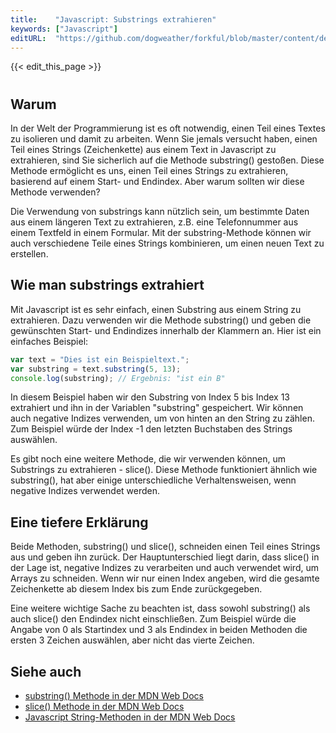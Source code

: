 ```yaml
---
title:    "Javascript: Substrings extrahieren"
keywords: ["Javascript"]
editURL:  "https://github.com/dogweather/forkful/blob/master/content/de/javascript/extracting-substrings.md"
---
```


{{< edit_this_page >}}

#
## Warum

In der Welt der Programmierung ist es oft notwendig, einen Teil eines Textes zu isolieren und damit zu arbeiten. Wenn Sie jemals versucht haben, einen Teil eines Strings (Zeichenkette) aus einem Text in Javascript zu extrahieren, sind Sie sicherlich auf die Methode substring() gestoßen. Diese Methode ermöglicht es uns, einen Teil eines Strings zu extrahieren, basierend auf einem Start- und Endindex. Aber warum sollten wir diese Methode verwenden?

Die Verwendung von substrings kann nützlich sein, um bestimmte Daten aus einem längeren Text zu extrahieren, z.B. eine Telefonnummer aus einem Textfeld in einem Formular. Mit der substring-Methode können wir auch verschiedene Teile eines Strings kombinieren, um einen neuen Text zu erstellen.

## Wie man substrings extrahiert

Mit Javascript ist es sehr einfach, einen Substring aus einem String zu extrahieren. Dazu verwenden wir die Methode substring() und geben die gewünschten Start- und Endindizes innerhalb der Klammern an. Hier ist ein einfaches Beispiel:

```Javascript
var text = "Dies ist ein Beispieltext.";
var substring = text.substring(5, 13);
console.log(substring); // Ergebnis: "ist ein B"
```

In diesem Beispiel haben wir den Substring von Index 5 bis Index 13 extrahiert und ihn in der Variablen "substring" gespeichert. Wir können auch negative Indizes verwenden, um von hinten an den String zu zählen. Zum Beispiel würde der Index -1 den letzten Buchstaben des Strings auswählen.

Es gibt noch eine weitere Methode, die wir verwenden können, um Substrings zu extrahieren - slice(). Diese Methode funktioniert ähnlich wie substring(), hat aber einige unterschiedliche Verhaltensweisen, wenn negative Indizes verwendet werden.

## Eine tiefere Erklärung

Beide Methoden, substring() und slice(), schneiden einen Teil eines Strings aus und geben ihn zurück. Der Hauptunterschied liegt darin, dass slice() in der Lage ist, negative Indizes zu verarbeiten und auch verwendet wird, um Arrays zu schneiden. Wenn wir nur einen Index angeben, wird die gesamte Zeichenkette ab diesem Index bis zum Ende zurückgegeben.

Eine weitere wichtige Sache zu beachten ist, dass sowohl substring() als auch slice() den Endindex nicht einschließen. Zum Beispiel würde die Angabe von 0 als Startindex und 3 als Endindex in beiden Methoden die ersten 3 Zeichen auswählen, aber nicht das vierte Zeichen.

## Siehe auch

- [substring() Methode in der MDN Web Docs](https://developer.mozilla.org/de/docs/Web/JavaScript/Reference/Global_Objects/String/substring)
- [slice() Methode in der MDN Web Docs](https://developer.mozilla.org/de/docs/Web/JavaScript/Reference/Global_Objects/Array/slice)
- [Javascript String-Methoden in der MDN Web Docs](https://developer.mozilla.org/de/docs/Web/JavaScript/Reference/Global_Objects/String/#methoden_der_String_instanzen)